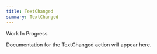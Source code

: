 ```yaml
---
title: TextChanged
summary: TextChanged
---
```


Work In Progress

Documentation for the TextChanged action will appear here.